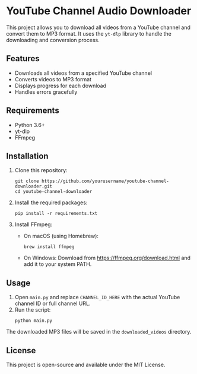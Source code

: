 # YouTube Channel Audio Downloader

This project allows you to download all videos from a YouTube channel and convert them to MP3 format. It uses the `yt-dlp` library to handle the downloading and conversion process.

## Features

- Downloads all videos from a specified YouTube channel
- Converts videos to MP3 format
- Displays progress for each download
- Handles errors gracefully

## Requirements

- Python 3.6+
- yt-dlp
- FFmpeg

## Installation

1. Clone this repository:
   ```
   git clone https://github.com/yourusername/youtube-channel-downloader.git
   cd youtube-channel-downloader
   ```

2. Install the required packages:
   ```
   pip install -r requirements.txt
   ```

3. Install FFmpeg:
   - On macOS (using Homebrew):
     ```
     brew install ffmpeg
     ```
   - On Windows:
     Download from https://ffmpeg.org/download.html and add it to your system PATH.

## Usage

1. Open `main.py` and replace `CHANNEL_ID_HERE` with the actual YouTube channel ID or full channel URL.
2. Run the script:
   ```
   python main.py
   ```

The downloaded MP3 files will be saved in the `downloaded_videos` directory.

## License

This project is open-source and available under the MIT License.
